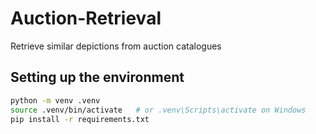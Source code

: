 # Auction-Retrieval
Retrieve similar depictions from auction catalogues

## Setting up the environment

```bash
python -m venv .venv
source .venv/bin/activate   # or .venv\Scripts\activate on Windows
pip install -r requirements.txt